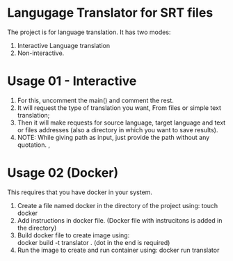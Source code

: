 # Langugage Translator for SRT files
The project is for language translation.
It has two modes:
1. Interactive Language translation    
2. Non-interactive.


# Usage 01 - Interactive
1. For this, uncomment the main() and comment the rest.  
2. It will request the type of translation you want, From files or simple text translation;
3. Then it will make requests for source language, target language and text or files addresses (also a directory in which you want to save results).
4. NOTE: While giving path as input, just provide the path without any quotation.
,
# Usage 02 (Docker)
This requires that you have docker in your system.  
1. Create a file named docker in the directory of the project using:  touch docker
2. Add instructions in docker file. (Docker file with instrucitons is added in the directory)
3. Build docker file to create image using:  
  docker build -t translator . (dot in the end is required)
4. Run the image to create and run container using:
docker run translator


